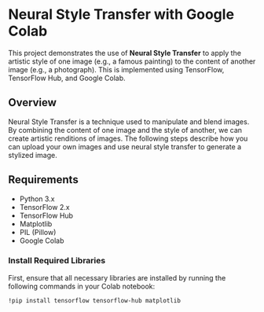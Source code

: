 # Neural Style Transfer with Google Colab

This project demonstrates the use of **Neural Style Transfer** to apply the artistic style of one image (e.g., a famous painting) to the content of another image (e.g., a photograph). This is implemented using TensorFlow, TensorFlow Hub, and Google Colab.

## Overview

Neural Style Transfer is a technique used to manipulate and blend images. By combining the content of one image and the style of another, we can create artistic renditions of images. The following steps describe how you can upload your own images and use neural style transfer to generate a stylized image.

## Requirements

- Python 3.x
- TensorFlow 2.x
- TensorFlow Hub
- Matplotlib
- PIL (Pillow)
- Google Colab

### Install Required Libraries

First, ensure that all necessary libraries are installed by running the following commands in your Colab notebook:

```bash
!pip install tensorflow tensorflow-hub matplotlib
